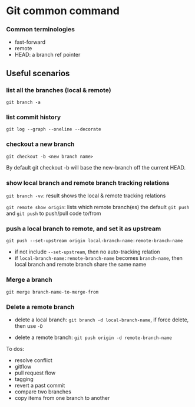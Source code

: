 # Git common command

### Common terminologies

- fast-forward
- remote
- HEAD: a branch ref pointer



## Useful scenarios

### list all the branches (local & remote)

`git branch -a`

### list commit history

`git log --graph --oneline --decorate`

### checkout a new branch

`git checkout -b <new branch name>`

By default git checkout -b will base the new-branch off the current HEAD. 

### show local branch and remote branch tracking relations

`git branch -vv`: result shows the local & remote tracking relations

`git remote show origin`: lists which remote branch(es) the default `git push` and `git push` to push/pull code to/from

### push a local branch to remote, and set it as upstream

`git push --set-upstream origin local-branch-name:remote-branch-name`

-   if not include `--set-upstream`, then no auto-tracking relation
-   if `local-branch-name:remote-branch-name` becomes `branch-name`, then local branch and remote branch share the same name

### Merge a branch

`git merge branch-name-to-merge-from`

### Delete a remote branch

- delete a local branch: `git branch -d local-branch-name`, if force delete, then use `-D`

- delete a remote branch: `git push origin -d remote-branch-name`


To dos:

- resolve conflict
- gitflow
- pull request flow
- tagging
- revert a past commit
- compare two branches
- copy items from one branch to another